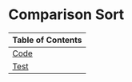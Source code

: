 # Comparison Sort

|Table of Contents|
|-----------------|
|[Code](./comparison-sort.js)
|[Test](./comparison-sort.test.js)
